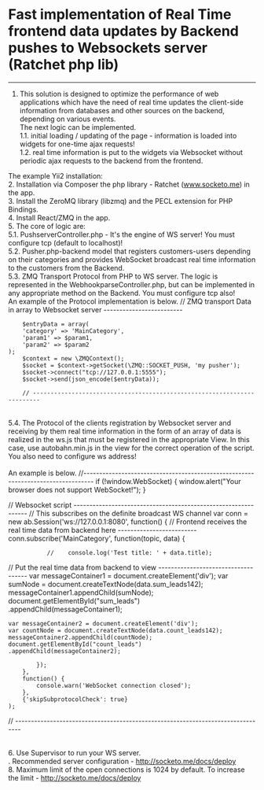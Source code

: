 # Fast implementation of Real Time frontend data updates by Backend pushes to Websockets server (Ratchet php lib)
-----------------------------------------------------------------------------------------------

1. This solution is designed to optimize the performance of web applications which have the need of real time updates the client-side information from databases and other sources on the backend, depending on various events.
<br>The next logic can be implemented.
<br>1.1. initial loading / updating of the page - information is loaded into widgets for one-time ajax requests!
<br>1.2. real time information is put to the widgets via Websocket without periodic ajax requests to the backend from the frontend.

The example Yii2 installation:
<br>2. Installation via Composer the php library - Ratchet (www.socketo.me) in the app.
<br>3. Install the ZeroMQ library (libzmq) and the PECL extension for PHP Bindings.
<br>4. Install React/ZMQ in the app.
<br>5. The core of logic are:
<br>5.1. PushserverController.php - It's the engine of WS server! You must configure tcp (default to localhost)!
<br>5.2. Pusher.php-backend model that registers customers-users depending on their categories and provides WebSocket broadcast real time information to the customers from the Backend.
<br>5.3. ZMQ Transport Protocol from PHP to WS server. The logic is represented in the WebhookparseController.php, but can be implemented in any appropriate method on the Backend.
You must configure tcp also!
<br>An example of the Protocol implementation is below.
// ZMQ transport Data in array to Websocket server -------------------------
                        
        $entryData = array(
        'category' => 'MainCategory',
        'param1' => $param1,
        'param2' => $param2        
    );
        $context = new \ZMQContext();
        $socket = $context->getSocket(\ZMQ::SOCKET_PUSH, 'my pusher');
        $socket->connect("tcp://127.0.0.1:5555");
        $socket->send(json_encode($entryData));
            
        // ------------------------------------------------------------------------
        
<br>5.4. The Protocol of the clients registration by Websocket server and receiving by them real time information in the form of an array of data is realized in the ws.js that must be registered in the appropriate View. In this case, use autobahn.min.js in the view for the correct operation of the script. 
You also need to configure ws address!        
<br>An example is below.
//---------------------------------------------------------------------------------
if (!window.WebSocket) {
    window.alert("Your browser does not support WebSocket!");
}

// Websocket script ---------------------------------------------------------------
// This subscribes on the definite broadcast WS channel
    var conn = new ab.Session('ws://127.0.0.1:8080',
        function() {
// Frontend receives the real time data from backend here -------------------------
            conn.subscribe('MainCategory', function(topic, data) {
                
               //    console.log('Test title: ' + data.title);
                
// Put the real time data from backend to view ------------------------------------
    var messageContainer1 = document.createElement('div');
    var sumNode = document.createTextNode(data.sum_leads142);
    messageContainer1.appendChild(sumNode);
    document.getElementById("sum_leads")
    .appendChild(messageContainer1); 
                
    var messageContainer2 = document.createElement('div');
    var countNode = document.createTextNode(data.count_leads142);
    messageContainer2.appendChild(countNode);
    document.getElementById("count_leads")
    .appendChild(messageContainer2); 
    
            });
        },
        function() {
            console.warn('WebSocket connection closed');
        },
        {'skipSubprotocolCheck': true}
    );

// --------------------------------------------------------------------------------

<br>6. Use Supervisor to run your WS server.
<br>. Recommended server configuration - http://socketo.me/docs/deploy
<br>8. Maximum limit of the open connections is 1024 by default. To increase the limit - http://socketo.me/docs/deploy
